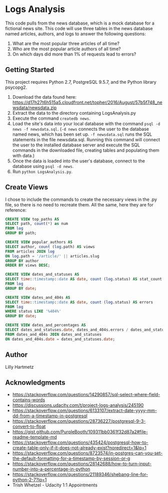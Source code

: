 # Logs Analysis

This code pulls from the news database, which is a mock database for a fictional news site. This code will use three tables in the news database named articles, authors, and logs to answer the following questions:
1. What are the most popular three articles of all time?
2. Who are the most popular article authors of all time?
3. On which days did more than 1% of requests lead to errors?

## Getting Started

This project requires Python 2.7, PostgreSQL 9.5.7, and the Python library psycopg2.

1. Download the data found here: https://d17h27t6h515a5.cloudfront.net/topher/2016/August/57b5f748_newsdata/newsdata.zip 
2. Extract the data to the directory containing LogsAnalysis.py
3. Execute the command ```createdb news```.
4. Load the site's data into your local database with the command ```psql -d news -f newsdata.sql```. (```-d news``` connects the user to the database named news, which has been set up. ```-f newsdata.sql``` runs the SQL statements in the file newsdata.sql. Running this command will connect the user to the installed database server and execute the SQL commands in the downloaded file, creating tables and populating them with data.)
5. Once the data is loaded into the user's database, connect to the database using ```psql -d news```.
6. Run ```python LogsAnalysis.py```.

## Create Views

I chose to include the commands to create the necessary views in the .py file, so there is no need to recreate them. All the same, here they are for reference:

```sql
CREATE VIEW top_paths AS 
SELECT path, count(*) as num 
FROM log 
GROUP BY path;
```
```sql
CREATE VIEW popular_authors AS 
SELECT author, count (log.path) AS views 
FROM articles JOIN log  
ON log.path = '/article/' || articles.slug 
GROUP BY author 
ORDER BY views DESC;
```
```sql
CREATE VIEW dates_and_statuses AS 
SELECT time::timestamp::date AS date, count (log.status) AS stat_count 
FROM log 
GROUP BY date;
```
```sql
CREATE VIEW dates_and_404s AS 
SELECT time::timestamp::date AS date, count (log.status) AS errors 
FROM log 
WHERE status LIKE '%404%' 
GROUP BY date;
```
```sql
CREATE VIEW dates_and_percentages AS 
SELECT dates_and_statuses.date, dates_and_404s.errors / dates_and_statuses.stat_count ::float AS percentage 
FROM dates_and_404s JOIN dates_and_statuses 
ON dates_and_404s.date = dates_and_statuses.date;
```

## Author

Lilly Hartmetz

## Acknowledgments

* https://stackoverflow.com/questions/14290857/sql-select-where-field-contains-words
* https://discussions.udacity.com/t/project-logs-analysis/245190
* https://stackoverflow.com/questions/6133107/extract-date-yyyy-mm-dd-from-a-timestamp-in-postgresql
* https://stackoverflow.com/questions/28736227/postgresql-9-3-convert-to-float
* https://gist.github.com/PurpleBooth/109311bb0361f32d87a2#file-readme-template-md
* https://stackoverflow.com/questions/435424/postgresql-how-to-create-table-only-if-it-does-not-already-exist?noredirect=1&lq=1
* https://stackoverflow.com/questions/8723574/in-postgres-can-you-set-the-default-formatting-for-a-timestamp-by-session-or-g
* https://stackoverflow.com/questions/28142688/how-to-turn-input-number-into-a-percentage-in-python
* https://stackoverflow.com/questions/21189346/shebang-line-for-python-2-7?lq=1
* Trish Whetzel - Udacity 1:1 Appointments
